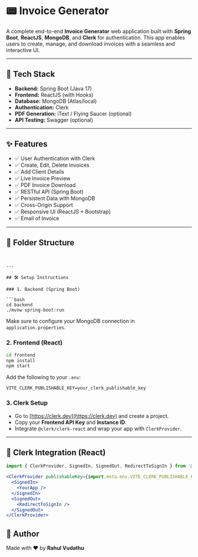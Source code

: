 # 📟 Invoice Generator

A complete end-to-end **Invoice Generator** web application built with **Spring Boot**, **ReactJS**, **MongoDB**, and **Clerk** for authentication. This app enables users to create, manage, and download invoices with a seamless and interactive UI.

---

## 🔧 Tech Stack

* **Backend:** Spring Boot (Java 17)
* **Frontend:** ReactJS (with Hooks)
* **Database:** MongoDB (Atlas/local)
* **Authentication:** Clerk
* **PDF Generation:** iText / Flying Saucer (optional)
* **API Testing:** Swagger (optional)

---

## ✨ Features

* ✅ User Authentication with Clerk
* ✅ Create, Edit, Delete Invoices
* ✅ Add Client Details
* ✅ Live Invoice Preview
* ✅ PDF Invoice Download
* ✅ RESTful API (Spring Boot)
* ✅ Persistent Data with MongoDB
* ✅ Cross-Origin Support
* ✅ Responsive UI (ReactJS + Bootstrap)
* ✅ Email of Invoice

---

## 📁 Folder Structure

```


---

## 🛠 Setup Instructions

### 1. Backend (Spring Boot)

```bash
cd backend
./mvnw spring-boot:run
```

Make sure to configure your MongoDB connection in `application.properties`.

### 2. Frontend (React)

```bash
cd frontend
npm install
npm start
```

Add the following to your `.env`:

```
VITE_CLERK_PUBLISHABLE_KEY=your_clerk_publishable_key
```

### 3. Clerk Setup

* Go to [https://clerk.dev](https://clerk.dev) and create a project.
* Copy your **Frontend API Key** and **Instance ID**.
* Integrate `@clerk/clerk-react` and wrap your app with `ClerkProvider`.


---

## 🔐 Clerk Integration (React)

```jsx
import { ClerkProvider, SignedIn, SignedOut, RedirectToSignIn } from '@clerk/clerk-react';

<ClerkProvider publishableKey={import.meta.env.VITE_CLERK_PUBLISHABLE_KEY}>
  <SignedIn>
    <YourApp />
  </SignedIn>
  <SignedOut>
    <RedirectToSignIn />
  </SignedOut>
</ClerkProvider>
```

## 🤝 Author

Made with ❤️ by **Rahul Vudathu**
